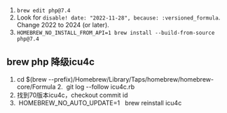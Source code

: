 1. `brew edit php@7.4`
2. Look for `disable! date: "2022-11-28", because: :versioned_formula`. Change 2022 to 2024 (or later).
3. `HOMEBREW_NO_INSTALL_FROM_API=1 brew install --build-from-source php@7.4`


## brew php 降级icu4c

1. cd $(brew --prefix)/Homebrew/Library/Taps/homebrew/homebrew-core/Formula
2.  git log --follow icu4c.rb 
3.  找到70版本icu4c，checkout commit id 
4.  HOMEBREW_NO_AUTO_UPDATE=1   brew reinstall icu4c